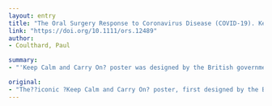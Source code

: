 ```yaml
---
layout: entry
title: "The Oral Surgery Response to Coronavirus Disease (COVID-19). Keep Calm and Carry On?"
link: "https://doi.org/10.1111/ors.12489"
author:
- Coulthard, Paul

summary:
- "'Keep Calm and Carry On? poster was designed by the British government in 1939. Sir Arthur Newsholme recommended no action be taken against 1918 flu pandemic as munitions factories and public services needed to remain open to help with the war effort. The poster was based on the words of the Principal Medical Officer responsible for the whole of Britain. He recommended that no action been taken against the 1918 flu outbreak as public services and public service needed to stay open."

original:
- "The??iconic ?Keep Calm and Carry On? poster, first designed by the British government in 1939, was based on the words of Sir Arthur Newsholme, Principal Medical Officer responsible for the whole of Britain. Sir Newsholme recommended that no action be taken against the 1918 flu pandemic as munitions factories and public services needed to remain open to help with the war effort."
---
```


